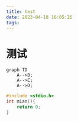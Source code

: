 ```yaml
---
title: test
date: 2023-04-18 16:05:26
tags:
---
```

# 测试
```mermaid
graph TD
    A-->B;
    A-->C;
    A-->D;
```
```c
#include <stdio.h>
int mian(){
    return 0;
}
```